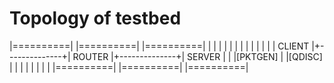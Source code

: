 
# Topology of testbed

|==========|                |==========|                |==========|
|          |                |          |                |          |
|          |                |          |                |          |
|  CLIENT  |+--------------+|  ROUTER  |+--------------+|  SERVER  |
|          |[PKTGEN]        |          |[QDISC]         |          |
|          |                |          |                |          |
|==========|                |==========|                |==========|